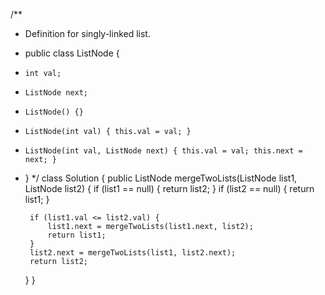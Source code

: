 /**
 * Definition for singly-linked list.
 * public class ListNode {
 *     int val;
 *     ListNode next;
 *     ListNode() {}
 *     ListNode(int val) { this.val = val; }
 *     ListNode(int val, ListNode next) { this.val = val; this.next = next; }
 * }
 */
class Solution {
    public ListNode mergeTwoLists(ListNode list1, ListNode list2) {
        if (list1 == null) {
            return list2;
        }
        if (list2 == null) {
            return list1;
        }

        if (list1.val <= list2.val) {
            list1.next = mergeTwoLists(list1.next, list2);
            return list1;
        }
        list2.next = mergeTwoLists(list1, list2.next);
        return list2;
    }
}
